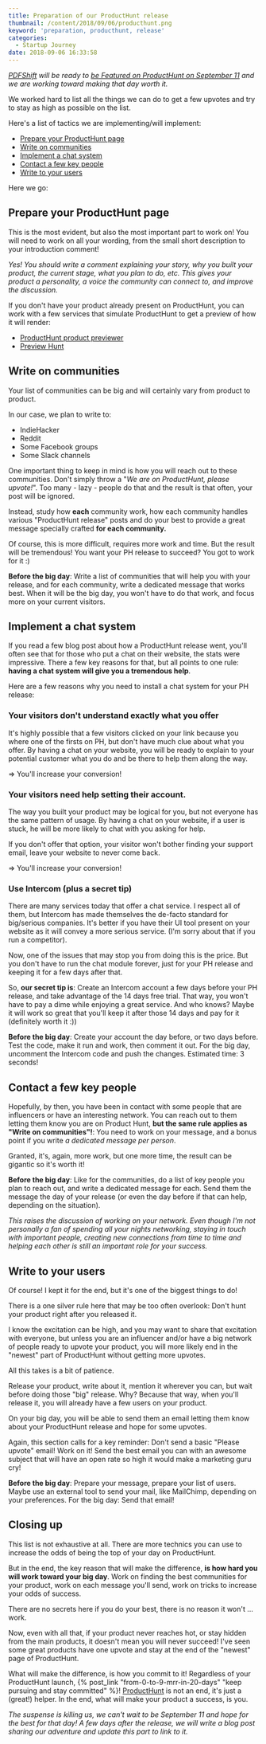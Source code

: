 ```yaml
---
title: Preparation of our ProductHunt release
thumbnail: /content/2018/09/06/producthunt.png
keyword: 'preparation, producthunt, release'
categories:
  - Startup Journey
date: 2018-09-06 16:33:58
---
```



*[PDFShift](https://pdfshift.io) will be ready to [be Featured on ProductHunt on September 11](https://www.producthunt.com/posts/pdfshift) and we are working toward making that day worth it.*
<!-- more -->

We worked hard to list all the things we can do to get a few upvotes and try to stay as high as possible on the list.

Here's a list of tactics we are implementing/will implement:

 * [Prepare your ProductHunt page](#Prepare-your-ProductHunt-page)
 * [Write on communities](#Write-on-communities)
 * [Implement a chat system](#Implement-a-chat-system)
 * [Contact a few key people](#Contact-a-few-key-people)
 * [Write to your users](#Write-to-your-users)

Here we go:


## Prepare your ProductHunt page

This is the most evident, but also the most important part to work on!
You will need to work on all your wording, from the small short description to your introduction comment!

*Yes! You should write a comment explaining your story, why you built your product, the current stage, what you plan to do, etc. This gives your product a personality, a voice the community can connect to, and improve the discussion.*

If you don't have your product already present on ProductHunt, you can work with a few services that simulate ProductHunt to get a preview of how it will render:

 * [ProductHunt product previewer](https://tcodina.com/exp/ph/)
 * [Preview Hunt](https://previewhunt.com/)


## Write on communities

Your list of communities can be big and will certainly vary from product to product.

In our case, we plan to write to:

 * IndieHacker
 * Reddit
 * Some Facebook groups
 * Some Slack channels

One important thing to keep in mind is how you will reach out to these communities. Don't simply throw a "*We are on ProductHunt, please upvote!*".
Too many - lazy - people do that and the result is that often, your post will be ignored.

Instead, study how __each__ community work, how each community handles various "ProductHunt release" posts and do your best to provide a great message specially crafted __for each community.__

Of course, this is more difficult, requires more work and time. But the result will be tremendous! You want your PH release to succeed? You got to work for it :)

__Before the big day__: Write a list of communities that will help you with your release, and for each community, write a dedicated message that works best. When it will be the big day, you won't have to do that work, and focus more on your current visitors.


## Implement a chat system

If you read a few blog post about how a ProductHunt release went, you'll often see that for those who put a chat on their website, the stats were impressive.
There a few key reasons for that, but all points to one rule: __having a chat system will give you a tremendous help__.

Here are a few reasons why you need to install a chat system for your PH release:

### Your visitors don't understand exactly what you offer

It's highly possible that a few visitors clicked on your link because you where one of the firsts on PH, but don't have much clue about what you offer.
By having a chat on your website, you will be ready to explain to your potential customer what you do and be there to help them along the way.

=> You'll increase your conversion!

### Your visitors need help setting their account.

The way you built your product may be logical for you, but not everyone has the same pattern of usage.
By having a chat on your website, if a user is stuck, he will be more likely to chat with you asking for help.

If you don't offer that option, your visitor won't bother finding your support email, leave your website to never come back.

=> You'll increase your conversion!

### Use Intercom (plus a secret tip)

There are many services today that offer a chat service. I respect all of them, but Intercom has made themselves the de-facto standard for big/serious companies.
It's better if you have their UI tool present on your website as it will convey a more serious service. (I'm sorry about that if you run a competitor).

Now, one of the issues that may stop you from doing this is the price. But you don't have to run the chat module forever, just for your PH release and keeping it for a few days after that.

So, __our secret tip is__: Create an Intercom account a few days before your PH release, and take advantage of the 14 days free trial. That way, you won't have to pay a dime while enjoying a great service.
And who knows? Maybe it will work so great that you'll keep it after those 14 days and pay for it (definitely worth it :))

__Before the big day__: Create your account the day before, or two days before. Test the code, make it run and work, then comment it out.
For the big day, uncomment the Intercom code and push the changes. Estimated time: 3 seconds!


## Contact a few key people

Hopefully, by then, you have been in contact with some people that are influencers or have an interesting network.
You can reach out to them letting them know you are on Product Hunt, __but the same rule applies as "Write on communities"!__:
You need to work on your message, and a bonus point if you write _a dedicated message per person_.

Granted, it's, again, more work, but one more time, the result can be gigantic so it's worth it!

__Before the big day__: Like for the communities, do a list of key people you plan to reach out, and write a dedicated message for each.
Send them the message the day of your release (or even the day before if that can help, depending on the situation).

_This raises the discussion of working on your network. Even though I'm not personally a fan of spending all your nights networking, staying in touch with important people, creating new connections from time to time and helping each other is still an important role for your success._


## Write to your users

Of course! I kept it for the end, but it's one of the biggest things to do!

There is a one silver rule here that may be too often overlook: Don't hunt your product right after you released it.

I know the excitation can be high, and you may want to share that excitation with everyone, but unless you are an influencer and/or have a big network of people ready to upvote your product, you will more likely end in the "newest" part of ProductHunt without getting more upvotes.

All this takes is a bit of patience.

Release your product, write about it, mention it wherever you can, but wait before doing those "big" release. Why?
Because that way, when you'll release it, you will already have a few users on your product.

On your big day, you will be able to send them an email letting them know about your ProductHunt release and hope for some upvotes.

Again, this section calls for a key reminder: Don't send a basic "Please upvote" email! Work on it!
Send the best email you can with an awesome subject that will have an open rate so high it would make a marketing guru cry!

__Before the big day__: Prepare your message, prepare your list of users. Maybe use an external tool to send your mail, like MailChimp, depending on your preferences. For the big day: Send that email!


## Closing up

This list is not exhaustive at all. There are more technics you can use to increase the odds of being the top of your day on ProductHunt.

But in the end, the key reason that will make the difference, __is how hard you will work toward your big day__.
Work on finding the best communities for your product, work on each message you'll send, work on tricks to increase your odds of success.

There are no secrets here if you do your best, there is no reason it won't ... work.

Now, even with all that, if your product never reaches hot, or stay hidden from the main products, it doesn't mean you will never succeed!
I've seen some great products have one upvote and stay at the end of the "newest" page of ProductHunt.

What will make the difference, is how you commit to it! Regardless of your ProductHunt launch, {% post_link "from-0-to-9-mrr-in-20-days" "keep pursuing and stay committed" %}!
[ProductHunt](https://producthunt.com) is not an end, it's just a (great!) helper. In the end, what will make your product a success, is you.


*The suspense is killing us, we can't wait to be September 11 and hope for the best for that day! A few days after the release, we will write a blog post sharing our adventure and update this part to link to it.*